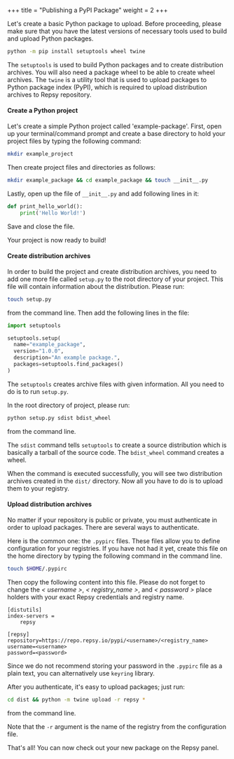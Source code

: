 +++
title = "Publishing a PyPI Package"
weight = 2
+++

Let's create a basic Python package to upload. Before proceeding, please make sure that you have the latest versions of necessary tools used to build and upload Python packages.

````bash
python -m pip install setuptools wheel twine
````

The `setuptools` is used to build Python packages and to create distribution archives. You will also need a package wheel to be able to create wheel archives. The `twine` is a utility tool
that is used to upload packages to Python package index (PyPI), which is required to upload distribution archives to Repsy repository.

#### Create a Python project

Let's create a simple Python project called 'example-package'. First, open up your terminal/command prompt and create a base directory to hold your project files by typing the following command:

````bash
mkdir example_project
````

Then create project files and directories as follows:

````bash
mkdir example_package && cd example_package && touch __init__.py
````

Lastly, open up the file of  `__init__.py` and add following lines in it:

````python
def print_hello_world():
    print('Hello World!')
````

Save and close the file.

Your project is now ready to build!

#### Create distribution archives

In order to build the project and create distribution archives, you need to add one more file called `setup.py` to the root directory of your project. This file will contain information about the distribution. Please run:

```bash
touch setup.py
```

from the command line. Then add the following lines in the file:

```python
import setuptools

setuptools.setup(
  name="example_package",
  version="1.0.0",
  description="An example package.",
  packages=setuptools.find_packages()
)
```

The `setuptools` creates archive files with given information. All you need to do is to run `setup.py`. 

In the root directory of project, please run:

```bash
python setup.py sdist bdist_wheel
```

from the command line. 

The `sdist` command tells `setuptools` to create a source distribution which is basically a tarball of the source code. The `bdist_wheel` command creates a wheel. 

When the command is executed successfully, you will see two distribution archives created in the `dist/` directory. Now all you have to do is to upload them to your registry.

#### Upload distribution archives

No matter if your repository is public or private, you must authenticate in order to upload packages. There are several ways to authenticate.

Here is the common one: the `.pypirc` files. These files allow you to define configuration for your registries. If you have not had it yet, create this file on the home directory by typing the following command in the command line.

```bash
touch $HOME/.pypirc
```

Then copy the following content into this file. Please do not forget to change the *< username >*, *< registry_name >*, and *< password >* place holders with your exact Repsy credentials and registry name.

```text
[distutils]
index-servers =
    repsy

[repsy]
repository=https://repo.repsy.io/pypi/<username>/<registry_name>
username=<username>
password=<password>
```

Since we do not recommend storing your password in the `.pypirc` file as a plain text, you can alternatively use `keyring` library.

After you authenticate, it's easy to upload packages; just run:

```bash
cd dist && python -m twine upload -r repsy *
```

from the command line.

Note that the `-r` argument is the name of the registry from the configuration file. 

That's all! You can now check out your new package on the Repsy panel.
